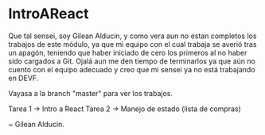# IntroAReact

Que tal sensei, soy Gilean Alducin, y como vera aun no estan completos los trabajos 
de este módulo, ya que mi equipo con el cual trabaja se averió tras un apagón, teniendo que haber iniciado de cero
los primeros al no haber sido cargados a Git. Ojalá aun me den tiempo de terminarlos ya que aún no cuento con el equipo adecuado y creo que mi sensei ya no está trabajando en DEVF.

Vayasa a la branch "master" para ver los trabajos.

Tarea 1 -> Intro a React
Tarea 2 -> Manejo de estado (lista de compras)


~ Gilean Alducin.

